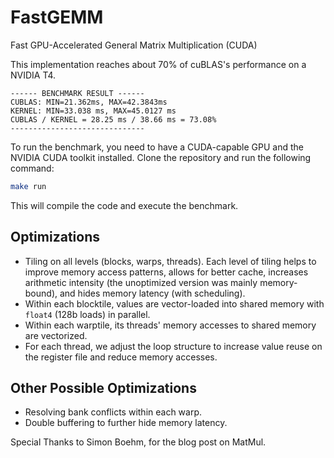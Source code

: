 # FastGEMM

Fast GPU-Accelerated General Matrix Multiplication (CUDA)

This implementation reaches about 70% of cuBLAS's performance on a NVIDIA T4.

```
------ BENCHMARK RESULT ------
CUBLAS: MIN=21.362ms, MAX=42.3843ms
KERNEL: MIN=33.038 ms, MAX=45.0127 ms
CUBLAS / KERNEL = 28.25 ms / 38.66 ms = 73.08%
------------------------------
```

To run the benchmark, you need to have a CUDA-capable GPU and the NVIDIA CUDA toolkit installed. Clone the repository and run the following command:

```bash
make run
```

This will compile the code and execute the benchmark.

## Optimizations

- Tiling on all levels (blocks, warps, threads). Each level of tiling helps to improve memory access patterns, allows for better cache, increases arithmetic intensity (the unoptimized version was mainly memory-bound), and hides memory latency (with scheduling).
- Within each blocktile, values are vector-loaded into shared memory with `float4` (128b loads) in parallel.
- Within each warptile, its threads' memory accesses to shared memory are vectorized.
- For each thread, we adjust the loop structure to increase value reuse on the register file and reduce memory accesses.

## Other Possible Optimizations

- Resolving bank conflicts within each warp.
- Double buffering to further hide memory latency.

Special Thanks to Simon Boehm, for the blog post on MatMul. 

